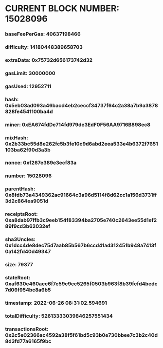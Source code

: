 # CURRENT BLOCK NUMBER: 15028096

### baseFeePerGas: 40637198466
### difficulty: 14180448389658703
### extraData: 0x75732d656173742d32
### gasLimit: 30000000
### gasUsed: 12952711
### hash: 0x5eb03ad093a46bacd4eb2ceccf34737f64c2a38a7b9a3878828fe4541100ba4d
### miner: 0xEA674fdDe714fd979de3EdF0F56AA9716B898ec8
### mixHash: 0x2b33bc55d8e262fc5b3fe10c9d6abd2eea533e4b6372f7651103ba62f90d3a3b
### nonce: 0xf267e389e3ecf83a
### number: 15028096
### parentHash: 0x8fdb73a4349362ac91664c3a96d5114f8d62cc1a156d3731ff3d2c864ea9051d
### receiptsRoot: 0xa8dab97ffb3c9eeb154f83394ba2705e740c2643ee55d1ef289f9cd3b62032ef
### sha3Uncles: 0x1dcc4de8dec75d7aab85b567b6ccd41ad312451b948a7413f0a142fd40d49347
### size: 79377
### stateRoot: 0xaf630e460aee6f7e59c9ec5265f0503b963f8b39fcfd4bedc7d06f954bc8a6b5
### timestamp: 2022-06-26 08:31:02.594691
### totalDifficulty: 52613333039846257551434
### transactionsRoot: 0x2c5e02366ac4592a38f5f61bd5c93b0e730bbee7c3b2c40d8d3fd77a6165f9bc
